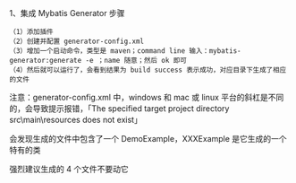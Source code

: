 1、集成 Mybatis Generator 步骤

    （1）添加插件
    （2）创建并配置 generator-config.xml
    （3）增加一个启动命令，类型是 maven；command line 输入：mybatis-generator:generate -e ；name 随意；然后 ok 即可
    （4）然后就可以运行了，会看到结果为 build success 表示成功，对应目录下生成了相应的文件
    
注意：generator-config.xml 中，windows 和 mac 或 linux 平台的斜杠是不同的，会导致提示报错，「The specified target project directory 
src\main\resources does not exist」

会发现生成的文件中包含了一个 DemoExample，XXXExample 是它生成的一个特有的类

强烈建议生成的 4 个文件不要动它
    
    
